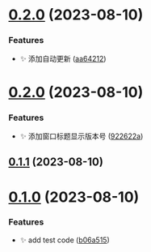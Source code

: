 

# [0.2.0](https://github.com/cbingb666/stock-pannel/compare/v0.1.0...v0.2.0) (2023-08-10)


### Features

* :sparkles: 添加自动更新 ([aa64212](https://github.com/cbingb666/stock-pannel/commit/aa642129fb2df6bdd90ca1010e455600510a40ec))

# [0.2.0](https://github.com/cbingb666/stock-pannel/compare/v0.1.1...v0.2.0) (2023-08-10)

### Features

- :sparkles: 添加窗口标题显示版本号 ([922622a](https://github.com/cbingb666/stock-pannel/commit/922622aca174d7620df2a33bf6a190470af588ee))

## [0.1.1](https://github.com/cbingb666/stock-pannel/compare/v0.1.0...v0.1.1) (2023-08-10)

# [0.1.0](https://github.com/cbingb666/stock-pannel/compare/v0.0.3...v0.1.0) (2023-08-10)

### Features

- :sparkles: add test code ([b06a515](https://github.com/cbingb666/stock-pannel/commit/b06a515b2c9caccbb2f43dbc2008d689e329c016))